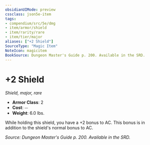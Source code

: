 ```yaml
---
obsidianUIMode: preview
cssclass: json5e-item
tags:
- compendium/src/5e/dmg
- item/armor/shield
- item/rarity/rare
- item/tier/major
aliases: ["+2 Shield"]
SourceType: "Magic Item"
NoteIcon: magicitem
BookSource: Dungeon Master's Guide p. 200. Available in the SRD.
---
```

# +2 Shield
*Shield, major, rare*  

- **Armor Class**: 2
- **Cost**: ⏤
- **Weight**: 6.0 lbs.

While holding this shield, you have a +2 bonus to AC. This bonus is in addition to the shield's normal bonus to AC.

*Source: Dungeon Master's Guide p. 200. Available in the SRD.*